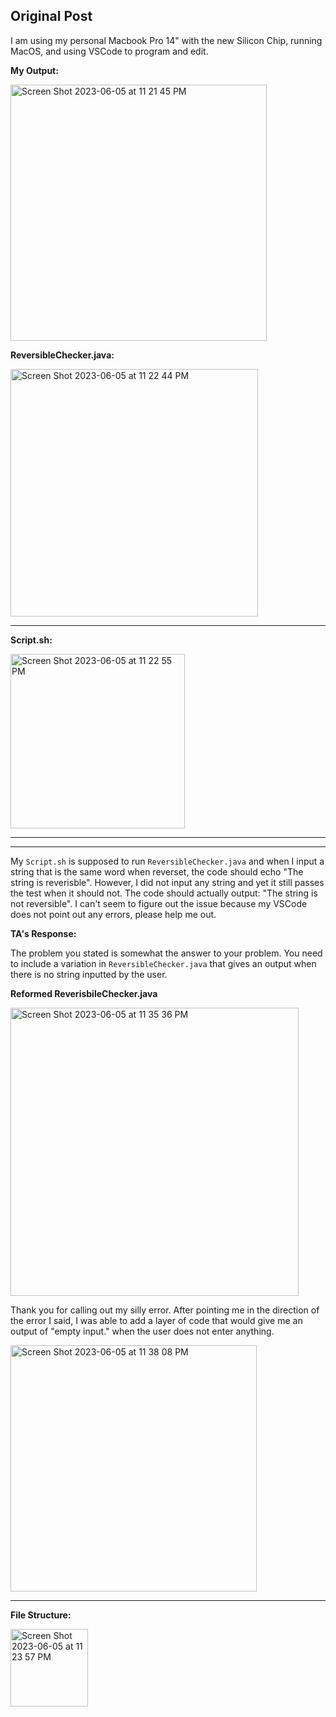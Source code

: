 ## Original Post


I am using my personal Macbook Pro 14" with the new Silicon Chip, running MacOS, and using VSCode to program and edit.


**My Output:**

<img width="410" alt="Screen Shot 2023-06-05 at 11 21 45 PM" src="https://github.com/brrandonkim/cse15l-lab-reports/assets/110199983/595a6475-2bf8-4776-95d8-777f4d81651b">


**ReversibleChecker.java:**

<img width="396" alt="Screen Shot 2023-06-05 at 11 22 44 PM" src="https://github.com/brrandonkim/cse15l-lab-reports/assets/110199983/8705394e-a07c-44bf-b826-d7113238eafc">

---

**Script.sh:**

<img width="279" alt="Screen Shot 2023-06-05 at 11 22 55 PM" src="https://github.com/brrandonkim/cse15l-lab-reports/assets/110199983/7c950cf6-32a6-44f6-993a-1de2367da1ef">

---



---


My `Script.sh` is supposed to run `ReversibleChecker.java` and when I input a string that is the same word when reverset, the code should echo "The string is reverisble". However, I did not input any string and yet it still passes the test when it should not. The code should actually output: "The string is not reversible". I can't seem to figure out the issue because my VSCode does not point out any errors, please help me out.

**TA's Response:**

The problem you stated is somewhat the answer to your problem. You need to include a variation in `ReversibleChecker.java` that gives an output when there is no string inputted by the user.

**Reformed ReverisbileChecker.java**

<img width="461" alt="Screen Shot 2023-06-05 at 11 35 36 PM" src="https://github.com/brrandonkim/cse15l-lab-reports/assets/110199983/468a1587-43dd-4801-b8b9-4603420b3598">

Thank you for calling out my silly error. After pointing me in the direction of the error I said, I was able to add a layer of code that would give me an output of "empty input." when the user does not enter anything.

<img width="394" alt="Screen Shot 2023-06-05 at 11 38 08 PM" src="https://github.com/brrandonkim/cse15l-lab-reports/assets/110199983/09154ea2-fff6-48e6-929d-1d5c08b2e18b">

---

**File Structure:**

<img width="124" alt="Screen Shot 2023-06-05 at 11 23 57 PM" src="https://github.com/brrandonkim/cse15l-lab-reports/assets/110199983/d43204d7-efe0-4fc1-8641-229a2fda34e9">
